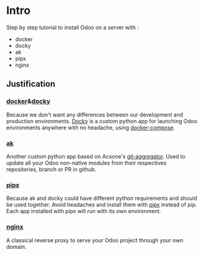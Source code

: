# Intro

Step by step tutorial to install Odoo on a server with :

* docker
* docky
* ak
* pipx
* nginx

## Justification

### [docker](https://docs.docker.com/get-started/)&[docky](https://github.com/akretion/docky)

Because we don't want any differences between our development and production environments. [Docky](https://github.com/akretion/docky) is a custom python app for launching Odoo environments anywhere with no headache, using [docker-compose](https://docs.docker.com/compose/).

### [ak](https://github.com/akretion/ak)

Another custom python app based on Acsone's [git-aggregator](https://github.com/acsone/git-aggregator). Used to update all your Odoo non-native modules  from their respectives repositories, branch or PR in github.

### [pipx](https://pypi.org/project/pipx/)

Because ak and docky could have different python requirements and should be used together. Avoid headaches and install them with [pipx](https://pypi.org/project/pipx/) instead of pip. Each app installed with pipx will run with its own environment.

### [nginx](https://www.nginx.com/)

A classical reverse proxy to serve your Odoo project through your own domain.





